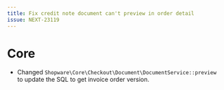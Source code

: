```yaml
---
title: Fix credit note document can't preview in order detail
issue: NEXT-23119
---
```

# Core
* Changed `Shopware\Core\Checkout\Document\DocumentService::preview` to update the SQL to get invoice order version.

